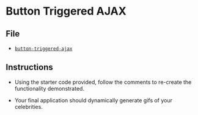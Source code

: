 # Button Triggered AJAX

## File

* [`button-triggered-ajax`](Unsolved/button-triggered-ajax.html)

## Instructions

* Using the starter code provided, follow the comments to re-create the functionality demonstrated.

* Your final application should dynamically generate gifs of your celebrities.
